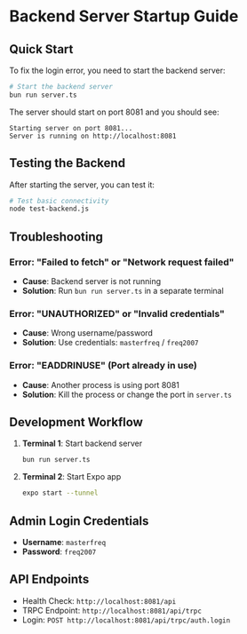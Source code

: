 # Backend Server Startup Guide

## Quick Start

To fix the login error, you need to start the backend server:

```bash
# Start the backend server
bun run server.ts
```

The server should start on port 8081 and you should see:
```
Starting server on port 8081...
Server is running on http://localhost:8081
```

## Testing the Backend

After starting the server, you can test it:

```bash
# Test basic connectivity
node test-backend.js
```

## Troubleshooting

### Error: "Failed to fetch" or "Network request failed"
- **Cause**: Backend server is not running
- **Solution**: Run `bun run server.ts` in a separate terminal

### Error: "UNAUTHORIZED" or "Invalid credentials"
- **Cause**: Wrong username/password
- **Solution**: Use credentials: `masterfreq` / `freq2007`

### Error: "EADDRINUSE" (Port already in use)
- **Cause**: Another process is using port 8081
- **Solution**: Kill the process or change the port in `server.ts`

## Development Workflow

1. **Terminal 1**: Start backend server
   ```bash
   bun run server.ts
   ```

2. **Terminal 2**: Start Expo app
   ```bash
   expo start --tunnel
   ```

## Admin Login Credentials

- **Username**: `masterfreq`
- **Password**: `freq2007`

## API Endpoints

- Health Check: `http://localhost:8081/api`
- TRPC Endpoint: `http://localhost:8081/api/trpc`
- Login: `POST http://localhost:8081/api/trpc/auth.login`